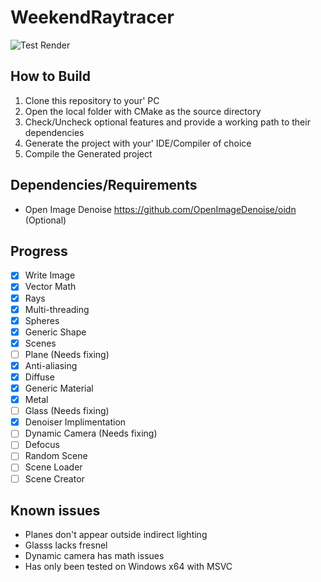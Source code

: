 # WeekendRaytracer
![Test Render](https://github.com/astrand130/Weekend-Raytracer/blob/master/_media/Media1.png?raw=true)

## How to Build
1. Clone this repository to your' PC
2. Open the local folder with CMake as the source directory
3. Check/Uncheck optional features and provide a working path to their dependencies
4. Generate the project with your' IDE/Compiler of choice
5. Compile the Generated project

## Dependencies/Requirements
* Open Image Denoise https://github.com/OpenImageDenoise/oidn (Optional)

## Progress
- [X] Write Image
- [X] Vector Math
- [X] Rays
- [X] Multi-threading
- [X] Spheres
- [X] Generic Shape
- [X] Scenes
- [ ] Plane  (Needs fixing)
- [X] Anti-aliasing
- [X] Diffuse
- [X] Generic Material
- [X] Metal
- [ ] Glass (Needs fixing)
- [X] Denoiser Implimentation
- [ ] Dynamic Camera (Needs fixing)
- [ ] Defocus
- [ ] Random Scene
- [ ] Scene Loader
- [ ] Scene Creator

## Known issues
* Planes don't appear outside indirect lighting
* Glasss lacks fresnel
* Dynamic camera has math issues
* Has only been tested on Windows x64 with MSVC
